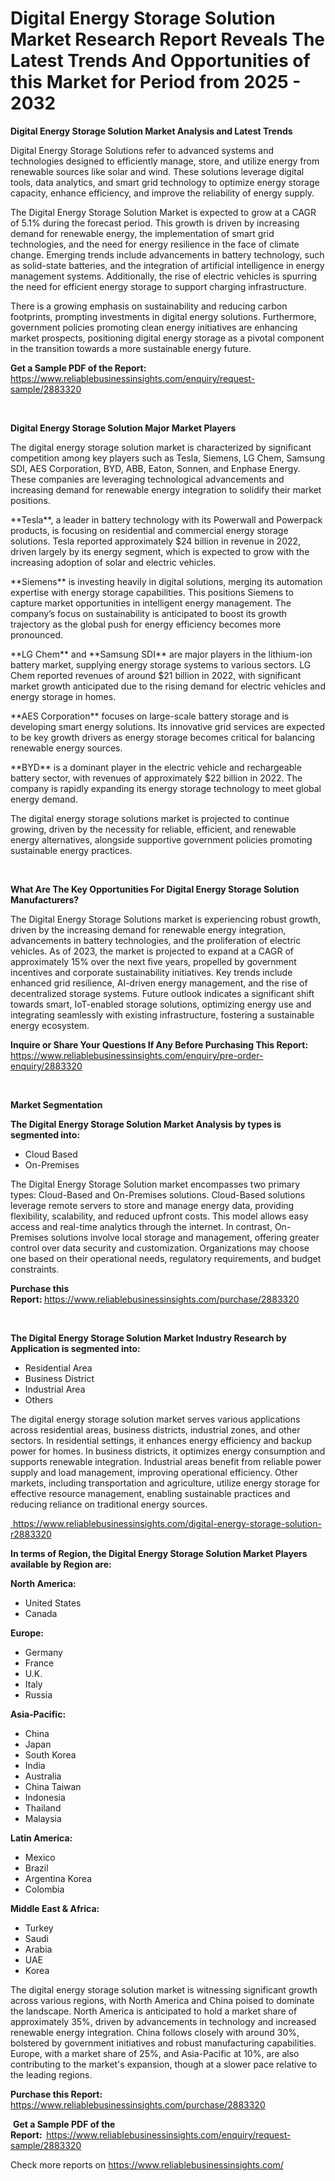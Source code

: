 <p><h1>Digital Energy Storage Solution Market Research Report Reveals The Latest Trends And Opportunities of this Market for Period from 2025 - 2032</h1></p><p><strong>Digital Energy Storage Solution Market Analysis and Latest Trends</strong></p>
<p><p>Digital Energy Storage Solutions refer to advanced systems and technologies designed to efficiently manage, store, and utilize energy from renewable sources like solar and wind. These solutions leverage digital tools, data analytics, and smart grid technology to optimize energy storage capacity, enhance efficiency, and improve the reliability of energy supply.</p><p>The Digital Energy Storage Solution Market is expected to grow at a CAGR of 5.1% during the forecast period. This growth is driven by increasing demand for renewable energy, the implementation of smart grid technologies, and the need for energy resilience in the face of climate change. Emerging trends include advancements in battery technology, such as solid-state batteries, and the integration of artificial intelligence in energy management systems. Additionally, the rise of electric vehicles is spurring the need for efficient energy storage to support charging infrastructure.</p><p>There is a growing emphasis on sustainability and reducing carbon footprints, prompting investments in digital energy solutions. Furthermore, government policies promoting clean energy initiatives are enhancing market prospects, positioning digital energy storage as a pivotal component in the transition towards a more sustainable energy future.</p></p>
<p><strong>Get a Sample PDF of the Report:&nbsp;</strong> <a href="https://www.reliablebusinessinsights.com/enquiry/request-sample/2883320?utm_campaign=2440&utm_medium=2&utm_source=Github&utm_content=ia&utm_term=13032025&utm_id=digital-energy-storage-solution">https://www.reliablebusinessinsights.com/enquiry/request-sample/2883320</a></p>
<p>&nbsp;</p>
<p><strong>Digital Energy Storage Solution Major Market Players</strong></p>
<p><p>The digital energy storage solution market is characterized by significant competition among key players such as Tesla, Siemens, LG Chem, Samsung SDI, AES Corporation, BYD, ABB, Eaton, Sonnen, and Enphase Energy. These companies are leveraging technological advancements and increasing demand for renewable energy integration to solidify their market positions.</p><p>**Tesla**, a leader in battery technology with its Powerwall and Powerpack products, is focusing on residential and commercial energy storage solutions. Tesla reported approximately $24 billion in revenue in 2022, driven largely by its energy segment, which is expected to grow with the increasing adoption of solar and electric vehicles.</p><p>**Siemens** is investing heavily in digital solutions, merging its automation expertise with energy storage capabilities. This positions Siemens to capture market opportunities in intelligent energy management. The company’s focus on sustainability is anticipated to boost its growth trajectory as the global push for energy efficiency becomes more pronounced.</p><p>**LG Chem** and **Samsung SDI** are major players in the lithium-ion battery market, supplying energy storage systems to various sectors. LG Chem reported revenues of around $21 billion in 2022, with significant market growth anticipated due to the rising demand for electric vehicles and energy storage in homes.</p><p>**AES Corporation** focuses on large-scale battery storage and is developing smart energy solutions. Its innovative grid services are expected to be key growth drivers as energy storage becomes critical for balancing renewable energy sources.</p><p>**BYD** is a dominant player in the electric vehicle and rechargeable battery sector, with revenues of approximately $22 billion in 2022. The company is rapidly expanding its energy storage technology to meet global energy demand.</p><p>The digital energy storage solutions market is projected to continue growing, driven by the necessity for reliable, efficient, and renewable energy alternatives, alongside supportive government policies promoting sustainable energy practices.</p></p>
<p>&nbsp;</p>
<p><strong>What Are The Key Opportunities For Digital Energy Storage Solution Manufacturers?</strong></p>
<p><p>The Digital Energy Storage Solutions market is experiencing robust growth, driven by the increasing demand for renewable energy integration, advancements in battery technologies, and the proliferation of electric vehicles. As of 2023, the market is projected to expand at a CAGR of approximately 15% over the next five years, propelled by government incentives and corporate sustainability initiatives. Key trends include enhanced grid resilience, AI-driven energy management, and the rise of decentralized storage systems. Future outlook indicates a significant shift towards smart, IoT-enabled storage solutions, optimizing energy use and integrating seamlessly with existing infrastructure, fostering a sustainable energy ecosystem.</p></p>
<p><strong>Inquire or Share Your Questions If Any Before Purchasing This Report:</strong> <a href="https://www.reliablebusinessinsights.com/enquiry/pre-order-enquiry/2883320?utm_campaign=2440&utm_medium=2&utm_source=Github&utm_content=ia&utm_term=13032025&utm_id=digital-energy-storage-solution">https://www.reliablebusinessinsights.com/enquiry/pre-order-enquiry/2883320</a></p>
<p>&nbsp;</p>
<p><strong>Market Segmentation</strong></p>
<p><strong>The Digital Energy Storage Solution Market Analysis by types is segmented into:</strong></p>
<p><ul><li>Cloud Based</li><li>On-Premises</li></ul></p>
<p><p>The Digital Energy Storage Solution market encompasses two primary types: Cloud-Based and On-Premises solutions. Cloud-Based solutions leverage remote servers to store and manage energy data, providing flexibility, scalability, and reduced upfront costs. This model allows easy access and real-time analytics through the internet. In contrast, On-Premises solutions involve local storage and management, offering greater control over data security and customization. Organizations may choose one based on their operational needs, regulatory requirements, and budget constraints.</p></p>
<p><strong>Purchase this Report:&nbsp;</strong><a href="https://www.reliablebusinessinsights.com/purchase/2883320?utm_campaign=2440&utm_medium=2&utm_source=Github&utm_content=ia&utm_term=13032025&utm_id=digital-energy-storage-solution">https://www.reliablebusinessinsights.com/purchase/2883320</a></p>
<p>&nbsp;</p>
<p><strong>The Digital Energy Storage Solution Market Industry Research by Application is segmented into:</strong></p>
<p><ul><li>Residential Area</li><li>Business District</li><li>Industrial Area</li><li>Others</li></ul></p>
<p><p>The digital energy storage solution market serves various applications across residential areas, business districts, industrial zones, and other sectors. In residential settings, it enhances energy efficiency and backup power for homes. In business districts, it optimizes energy consumption and supports renewable integration. Industrial areas benefit from reliable power supply and load management, improving operational efficiency. Other markets, including transportation and agriculture, utilize energy storage for effective resource management, enabling sustainable practices and reducing reliance on traditional energy sources.</p></p>
<p><a href="https://www.reliablebusinessinsights.com/digital-energy-storage-solution-r2883320?utm_campaign=2440&utm_medium=2&utm_source=Github&utm_content=ia&utm_term=13032025&utm_id=digital-energy-storage-solution">&nbsp;https://www.reliablebusinessinsights.com/digital-energy-storage-solution-r2883320</a></p>
<p><strong>In terms of Region, the Digital Energy Storage Solution Market Players available by Region are:</strong></p>
<p>
    <p> <strong> North America: </strong>
        <ul>
            <li>United States</li>
            <li>Canada</li>
        </ul>
        </p> 
    <p> <strong> Europe: </strong>
        <ul>
            <li>Germany</li>
            <li>France</li>
            <li>U.K.</li>
            <li>Italy</li>
            <li>Russia</li>
        </ul>
        </p> 
    <p> <strong> Asia-Pacific: </strong>
        <ul>
            <li>China</li>
            <li>Japan</li>
            <li>South Korea</li>
            <li>India</li>
            <li>Australia</li>
            <li>China Taiwan</li>
            <li>Indonesia</li>
            <li>Thailand</li>
            <li>Malaysia</li>
        </ul>
        </p> 
    <p> <strong> Latin America: </strong>
        <ul>
            <li>Mexico</li>
            <li>Brazil</li>
            <li>Argentina Korea</li>
            <li>Colombia</li>
        </ul>
        </p> 
    <p> <strong> Middle East & Africa: </strong>
        <ul>
            <li>Turkey</li>
            <li>Saudi</li>
            <li>Arabia</li>
            <li>UAE</li>
            <li>Korea</li>
        </ul>
    </p>
    </p>
<p><p>The digital energy storage solution market is witnessing significant growth across various regions, with North America and China poised to dominate the landscape. North America is anticipated to hold a market share of approximately 35%, driven by advancements in technology and increased renewable energy integration. China follows closely with around 30%, bolstered by government initiatives and robust manufacturing capabilities. Europe, with a market share of 25%, and Asia-Pacific at 10%, are also contributing to the market's expansion, though at a slower pace relative to the leading regions.</p></p>
<p><strong>Purchase this Report: </strong><a href="https://www.reliablebusinessinsights.com/purchase/2883320?utm_campaign=2440&utm_medium=2&utm_source=Github&utm_content=ia&utm_term=13032025&utm_id=digital-energy-storage-solution">https://www.reliablebusinessinsights.com/purchase/2883320</a></p>
<p>&nbsp;<strong>Get a Sample PDF of the Report:&nbsp;&nbsp;</strong><a href="https://www.reliablebusinessinsights.com/enquiry/request-sample/2883320?utm_campaign=2440&utm_medium=2&utm_source=Github&utm_content=ia&utm_term=13032025&utm_id=digital-energy-storage-solution">https://www.reliablebusinessinsights.com/enquiry/request-sample/2883320</a></p>
<p><strong></strong></p>
<p>Check more reports on <a href="https://www.reliablebusinessinsights.com/?utm_campaign=2440&utm_medium=2&utm_source=Github&utm_content=ia&utm_term=13032025&utm_id=digital-energy-storage-solution">https://www.reliablebusinessinsights.com/</a></p>